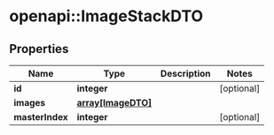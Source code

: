# openapi::ImageStackDTO

## Properties
Name | Type | Description | Notes
------------ | ------------- | ------------- | -------------
**id** | **integer** |  | [optional] 
**images** | [**array[ImageDTO]**](ImageDTO.md) |  | 
**masterIndex** | **integer** |  | [optional] 


